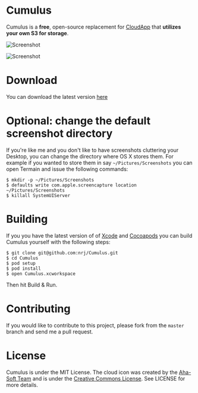 # Cumulus
Cumulus is a **free**, open-source replacement for [CloudApp](http://www.getcloudapp.com/) that **utilizes your own S3 for storage**.

![Screenshot](https://raw.github.com/nrj/Cumulus/master/Screenshots/notification.png)

![Screenshot](https://raw.github.com/nrj/Cumulus/master/Screenshots/settings.png)

# Download
You can download the latest version [here](https://raw.github.com/nrj/Cumulus/master/Builds/Cumulus.dmg)

# Optional: change the default screenshot directory

If you're like me and you don't like to have screenshots cluttering your Desktop, you can change the directory where OS X stores them. For example if you wanted to store them in say `~/Pictures/Screenshots` you can open Termain and issue the following commands:

    $ mkdir -p ~/Pictures/Screenshots
    $ defaults write com.apple.screencapture location ~/Pictures/Screenshots
    $ killall SystemUIServer

# Building
If you you have the latest version of of [Xcode](https://itunes.apple.com/us/app/xcode/id497799835?mt=12) and [Cocoapods](http://cocoapods.org) you can build Cumulus yourself with the following steps:

    $ git clone git@github.com:nrj/Cumulus.git
    $ cd Cumulus
    $ pod setup
    $ pod install
    $ open Cumulus.xcworkspace
    

Then hit Build & Run.

# Contributing

If you would like to contribute to this project, please fork from the `master` branch and send me a pull request.

# License

Cumulus is under the MIT License. The cloud icon was created by the [Aha-Soft Team](http://www.aha-soft.com/) and is under the [Creative Commons License](http://creativecommons.org/licenses/by/3.0/legalcode). See LICENSE for more details.